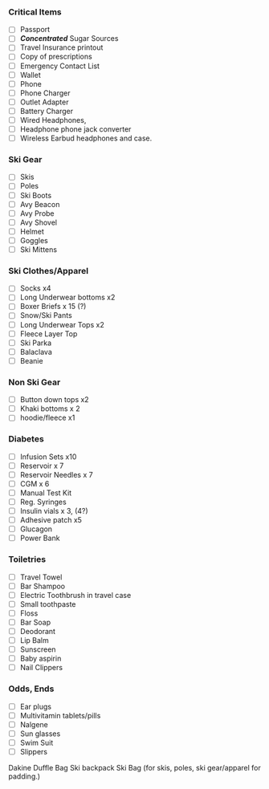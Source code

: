 ### Critical Items
 - [ ] Passport
 - [ ] ***Concentrated*** Sugar Sources
 - [ ] Travel Insurance printout
 - [ ] Copy of prescriptions
 - [ ] Emergency Contact List
 - [ ] Wallet
 - [ ] Phone
 - [ ] Phone Charger
 - [ ] Outlet Adapter
 - [ ] Battery Charger
 - [ ] Wired Headphones,
 - [ ] Headphone phone jack converter
 - [ ] Wireless Earbud headphones and case.
### Ski Gear
 - [ ] Skis
 - [ ] Poles
 - [ ] Ski Boots
 - [ ] Avy Beacon
 - [ ] Avy Probe
 - [ ] Avy Shovel
 - [ ] Helmet
 - [ ] Goggles
 - [ ] Ski Mittens
 
### Ski Clothes/Apparel
 - [ ] Socks x4
 - [ ] Long Underwear bottoms x2
 - [ ] Boxer Briefs x 15 (?)
 - [ ] Snow/Ski Pants
 - [ ] Long Underwear Tops x2
 - [ ] Fleece Layer Top
 - [ ] Ski Parka
 - [ ] Balaclava
 - [ ] Beanie

### Non Ski Gear
 - [ ] Button down tops x2
 - [ ] Khaki bottoms x 2
 - [ ] hoodie/fleece x1

### Diabetes
 - [ ] Infusion Sets x10
 - [ ] Reservoir x 7
 - [ ] Reservoir Needles x 7
 - [ ] CGM x 6
 - [ ] Manual Test Kit
 - [ ] Reg. Syringes
 - [ ] Insulin vials x 3, (4?)
 - [ ] Adhesive patch x5
 - [ ] Glucagon
 - [ ] Power Bank

### Toiletries
 - [ ] Travel Towel
 - [ ] Bar Shampoo
 - [ ] Electric Toothbrush in travel case
 - [ ] Small toothpaste
 - [ ] Floss
 - [ ] Bar Soap
 - [ ] Deodorant
 - [ ] Lip Balm
 - [ ] Sunscreen
 - [ ] Baby aspirin
 - [ ] Nail Clippers

### Odds, Ends
 - [ ] Ear plugs
 - [ ] Multivitamin tablets/pills
 - [ ] Nalgene
 - [ ] Sun glasses
 - [ ] Swim Suit
 - [ ] Slippers

Dakine Duffle Bag
Ski backpack
Ski Bag (for skis, poles, ski gear/apparel for padding.)